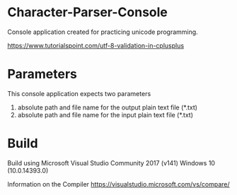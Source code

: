 # Character-Parser-Console
Console application created for practicing unicode programming.

https://www.tutorialspoint.com/utf-8-validation-in-cplusplus

# Parameters
This console application expects two parameters
1. absolute path and file name for the output plain text file (*.txt)
2. absolute path and file name for the input plain text file (*.txt)

# Build
Build using Microsoft Visual Studio Community 2017 (v141)
Windows 10 (10.0.14393.0)

Information on the Compiler
https://visualstudio.microsoft.com/vs/compare/
